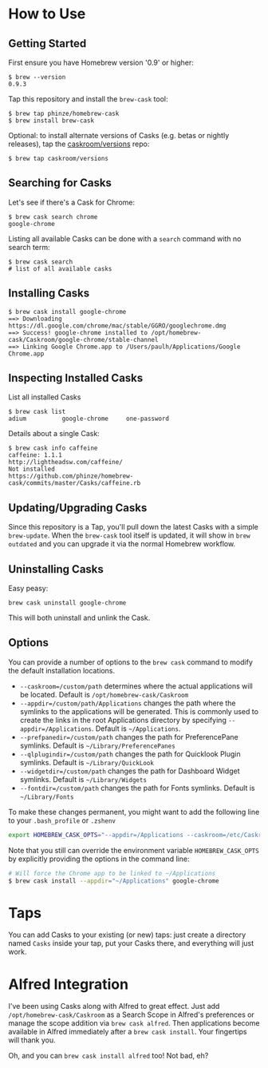 # How to Use

## Getting Started

First ensure you have Homebrew version '0.9' or higher:

    $ brew --version
    0.9.3

Tap this repository and install the `brew-cask` tool:

    $ brew tap phinze/homebrew-cask
    $ brew install brew-cask

Optional: to install alternate versions of Casks (e.g. betas or nightly
releases), tap the [caskroom/versions](https://github.com/caskroom/homebrew-versions)
repo:

    $ brew tap caskroom/versions

## Searching for Casks

Let's see if there's a Cask for Chrome:

    $ brew cask search chrome
    google-chrome

Listing all available Casks can be done with a `search` command with no search term:

    $ brew cask search
    # list of all available casks

## Installing Casks

    $ brew cask install google-chrome
    ==> Downloading https://dl.google.com/chrome/mac/stable/GGRO/googlechrome.dmg
    ==> Success! google-chrome installed to /opt/homebrew-cask/Caskroom/google-chrome/stable-channel
    ==> Linking Google Chrome.app to /Users/paulh/Applications/Google Chrome.app

## Inspecting Installed Casks

List all installed Casks

    $ brew cask list
    adium          google-chrome     one-password

Details about a single Cask:

    $ brew cask info caffeine
    caffeine: 1.1.1
    http://lightheadsw.com/caffeine/
    Not installed
    https://github.com/phinze/homebrew-cask/commits/master/Casks/caffeine.rb

## Updating/Upgrading Casks

Since this repository is a Tap, you'll pull down the latest Casks with a simple
`brew-update`. When the `brew-cask` tool itself is updated, it will show in
`brew outdated` and you can upgrade it via the normal Homebrew workflow.

## Uninstalling Casks

Easy peasy:

    brew cask uninstall google-chrome

This will both uninstall and unlink the Cask.

## Options

You can provide a number of options to the `brew cask` command to modify the default
installation locations.

* `--caskroom=/custom/path` determines where the actual applications will be located.
Default is `/opt/homebrew-cask/Caskroom`
* `--appdir=/custom/path/Applications` changes the path where the symlinks to the applications
will be generated. This is commonly used to create the links in the root Applications directory
by specifying `--appdir=/Applications`. Default is `~/Applications`.
* `--prefpanedir=/custom/path` changes the path for PreferencePane symlinks.
Default is `~/Library/PreferencePanes`
* `--qlplugindir=/custom/path` changes the path for Quicklook Plugin symlinks.
Default is `~/Library/QuickLook`
* `--widgetdir=/custom/path` changes the path for Dashboard Widget symlinks.
Default is `~/Library/Widgets`
* `--fontdir=/custom/path` changes the path for Fonts symlinks.
Default is `~/Library/Fonts`

To make these changes permanent, you might want to add the following line to your `.bash_profile` or `.zshenv`

```bash
export HOMEBREW_CASK_OPTS="--appdir=/Applications --caskroom=/etc/Caskroom"
```

Note that you still can override the environment variable `HOMEBREW_CASK_OPTS` by explicitly providing
the options in the command line:

```bash
# Will force the Chrome app to be linked to ~/Applications
$ brew cask install --appdir="~/Applications" google-chrome
```

# Taps

You can add Casks to your existing (or new) taps: just create a directory named
`Casks` inside your tap, put your Casks there, and everything will just work.

# Alfred Integration

I've been using Casks along with Alfred to great effect. Just add
`/opt/homebrew-cask/Caskroom` as a Search Scope in Alfred's preferences or
manage the scope addition via `brew cask alfred`. Then applications become
available in Alfred immediately after a `brew cask install`. Your fingertips
will thank you.

Oh, and you can `brew cask install alfred` too! Not bad, eh?
